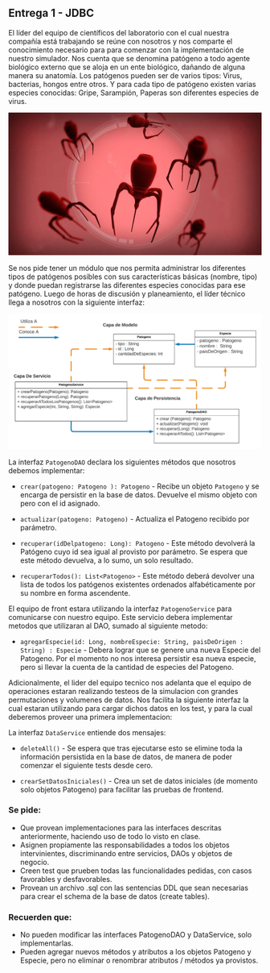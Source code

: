 ## Entrega 1 - JDBC

El líder del equipo de científicos del laboratorio con el cual nuestra compañía está trabajando se reúne con nosotros y nos comparte el conocimiento necesario para para comenzar con la implementación de nuestro simulador. Nos cuenta que se denomina patógeno a todo agente biológico externo que se aloja en un ente biológico, dañando de alguna manera su anatomía. Los patógenos pueden ser de varios tipos: Virus, bacterias, hongos entre otros. Y para cada tipo de patógeno existen varias especies conocidas: Gripe, Sarampión, Paperas son diferentes especies de virus. 


<p align="center">
  <img src="virus1.png" />
</p>
	
Se nos pide tener un módulo que nos permita administrar los diferentes tipos de patógenos posibles con sus características básicas (nombre, tipo) y donde puedan registrarse las diferentes especies conocidas para ese patógeno.
Luego de horas de discusión y planeamiento, el líder técnico llega a nosotros con la siguiente interfaz:


<p align="center">
  <img src="uml.png" />
</p>


La interfaz `PatogenoDAO` declara los siguientes métodos que nosotros debemos implementar:

- `crear(patogeno: Patogeno ): Patogeno` - Recibe un objeto `Patogeno` y se encarga de persistir en la base de datos. Devuelve el mismo objeto con pero con el id asignado. 

- `actualizar(patogeno: Patogeno)` - Actualiza el Patogeno recibido por parámetro.

- `recuperar(idDelpatogeno: Long): Patogeno` - Este método devolverá la Patógeno cuyo id sea igual al provisto por parámetro. Se espera que este método devuelva, a lo sumo, un solo resultado.

- `recuperarTodos(): List<Patogeno>` - Este método deberá devolver una lista de todos los patógenos existentes ordenados alfabéticamente por su nombre en forma ascendente.


El equipo de front estara utilizando la interfaz  `PatogenoService`  para comunicarse con nuestro equipo. Este servicio debera implementar metodos que utilizaran al DAO, sumado al siguiente metodo:

- `agregarEspecie(id: Long, nombreEspecie: String, paisDeOrigen : String) : Especie` - Debera lograr que se genere una nueva Especie del Patogeno. Por el momento no nos interesa persistir esa nueva especie, pero si llevar la cuenta de la cantidad de especies del Patogeno.


Adicionalmente, el lider del equipo tecnico nos adelanta que el equipo de operaciones estaran realizando testeos de la simulacion con grandes permutaciones y volumenes de datos. Nos facilita la siguiente interfaz la cual estaran utilizando para cargar dichos datos en los test, y para la cual deberemos proveer una primera implementacion:

La interfaz `DataService` entiende dos mensajes:

- `deleteAll()` - Se espera que tras ejecutarse esto se elimine toda la información persistida en la base de datos, de manera de poder comenzar el siguiente tests desde cero.

- `crearSetDatosIniciales()` - Crea un set de datos iniciales (de momento solo objetos Patogeno) para facilitar las pruebas de frontend.


### Se pide:
- Que provean implementaciones para las interfaces descritas anteriormente, haciendo uso de todo lo visto en clase.
- Asignen propiamente las responsabilidades a todos los objetos intervinientes, discriminando entre servicios, DAOs y objetos de negocio.
- Creen test que prueben todas las funcionalidades pedidas, con casos favorables y desfavorables.
- Provean un archivo .sql con las sentencias DDL que sean necesarias para crear el schema de la base de datos (create tables).

### Recuerden que:
- No pueden modificar las interfaces PatogenoDAO y DataService, solo implementarlas.
- Pueden agregar nuevos métodos y atributos a los objetos Patogeno y Especie, pero no eliminar o renombrar atributos / métodos ya provistos.
